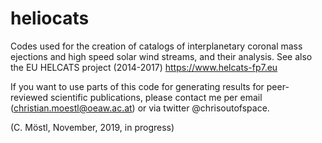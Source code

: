 # heliocats
Codes used for the creation of catalogs of interplanetary coronal mass ejections and high speed solar wind streams, and their analysis. See also the EU HELCATS project (2014-2017) https://www.helcats-fp7.eu


If you want to use parts of this code for generating results for peer-reviewed scientific publications, please contact me per email (christian.moestl@oeaw.ac.at) or via twitter @chrisoutofspace.


(C. Möstl, November, 2019, in progress)
